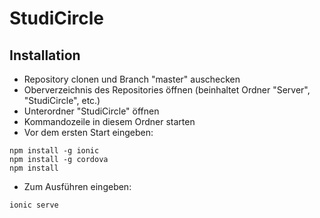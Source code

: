 # StudiCircle

## Installation

- Repository clonen und Branch "master" auschecken
- Oberverzeichnis des Repositories öffnen (beinhaltet Ordner "Server", "StudiCircle", etc.)
- Unterordner "StudiCircle" öffnen
- Kommandozeile in diesem Ordner starten
- Vor dem ersten Start eingeben:

```
npm install -g ionic
npm install -g cordova
npm install
```
- Zum Ausführen eingeben:
```
ionic serve
```






